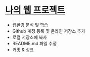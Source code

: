 # [나의 웹 프로젝트](http://superluckhee.github.io)
- 웹환경 분석 및 학습
- Github 계정 등록 및 온라인 저장소 추가
- 로컬 저장소에 복사
- README.md 파일 수정
- 커밋 & 싱크